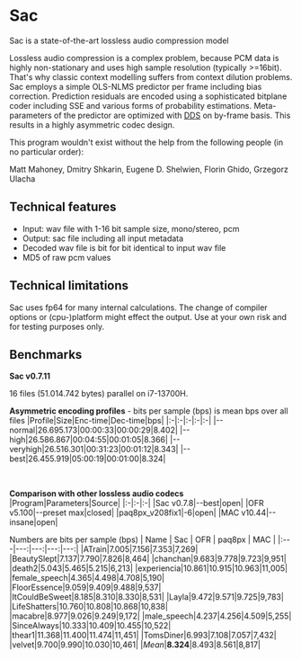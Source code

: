 # Sac
Sac is a state-of-the-art lossless audio compression model

Lossless audio compression is a complex problem, because PCM data is highly non-stationary and uses high sample resolution (typically >=16bit). That's why classic context modelling suffers from context dilution problems. Sac employs a simple OLS-NLMS predictor per frame including bias correction. Prediction residuals are encoded using a sophisticated bitplane coder including SSE and various forms of probability estimations. Meta-parameters of the predictor are optimized with [DDS](https://agupubs.onlinelibrary.wiley.com/doi/10.1029/2005WR004723) on by-frame basis. This results in a highly asymmetric codec design. 

This program wouldn't exist without the help from the following people (in no particular order):

Matt Mahoney, Dmitry Shkarin, Eugene D. Shelwien, Florin Ghido, Grzegorz Ulacha

## Technical features
* Input: wav file with 1-16 bit sample size, mono/stereo, pcm
* Output: sac file including all input metadata
* Decoded wav file is bit for bit identical to input wav file
* MD5 of raw pcm values

## Technical limitations
Sac uses fp64 for many internal calculations. The change of compiler options or (cpu-)platform might effect the output. Use at your own risk and for testing purposes only.
 
## Benchmarks
**Sac v0.7.11**

16 files (51.014.742 bytes) parallel on i7-13700H.

**Asymmetric encoding profiles** - bits per sample (bps) is mean bps over all files
|Profile|Size|Enc-time|Dec-time|bps|
|:-|:-|:-|:-|:-|
|--normal|26.695.173|00:00:33|00:00:29|8.402|
|--high|26.586.867|00:04:55|00:01:05|8.366|
|--veryhigh|26.516.301|00:31:23|00:01:12|8.343|
|--best|26.455.919|05:00:19|00:01:00|8.324|

&nbsp;

**Comparison with other lossless audio codecs**
|Program|Parameters|Source|
|:-|:-|:-|
|Sac v0.7.8|--best|open|
|OFR v5.100|--preset max|closed|
|paq8px_v208fix1|-6|open|
|MAC v10.44|--insane|open|

Numbers are bits per sample (bps)
| Name  | Sac | OFR | paq8px | MAC |
|:---|---:|---:|---:|---:|
|ATrain|7.005|7.156|7.353|7,269|
|BeautySlept|7.137|7.790|7.826|8,464|
|chanchan|9.683|9.778|9.723|9,951|
|death2|5.043|5.465|5.215|6,213|
|experiencia|10.861|10.915|10.963|11,005|
|female_speech|4.365|4.498|4.708|5,190|
|FloorEssence|9.059|9.409|9.488|9,537|
|ItCouldBeSweet|8.185|8.310|8.330|8,531|
|Layla|9.472|9.571|9.725|9,783|
|LifeShatters|10.760|10.808|10.868|10,838|
|macabre|8.977|9.026|9.249|9,172|
|male_speech|4.237|4.256|4.509|5,255|
|SinceAlways|10.333|10.409|10.455|10,522|
|thear1|11.368|11.400|11.474|11,451|
|TomsDiner|6.993|7.108|7.057|7,432|
|velvet|9.700|9.990|10.030|10,461|
|*Mean*|**8.324**|8.493|8.561|8,817|


